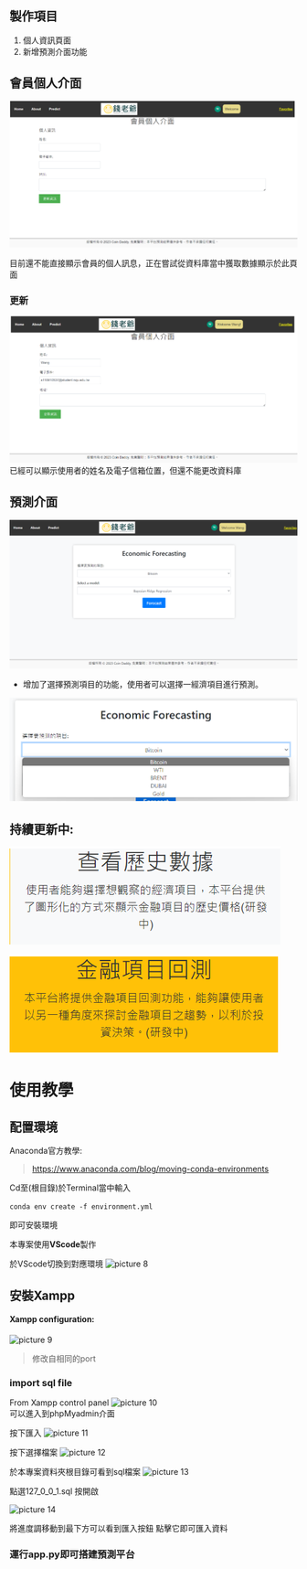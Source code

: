 ## 製作項目
1. 個人資訊頁面
2. 新增預測介面功能

## 會員個人介面
![picture 1](images/22d61e4c0395b99b7954e735aa058971d67bcc4328549d1da5518cc207c09cda.png)  

目前還不能直接顯示會員的個人訊息，正在嘗試從資料庫當中獲取數據顯示於此頁面

### 更新
![picture 7](images/fe6298b96dccb1886bc7007de062ae58aa2d79e5a619582056e8d7d188bf6a20.png)  
已經可以顯示使用者的姓名及電子信箱位置，但還不能更改資料庫

## 預測介面
![picture 3](images/a5f7ef4692962820f1d33767dcb8ea2bcca630e5ff7763269a43a5b1f57af312.png)  

- 增加了選擇預測項目的功能，使用者可以選擇一經濟項目進行預測。

![picture 4](images/f71547af1368d290efe085f3900d730017b44a345e110a33e7bfcb9624757f78.png)  

## 持續更新中:
![picture 5](images/eead81871c1255d6153318d893a7f22ff32bc0f3acd53912e86c419ff4c0b1b3.png)  

![picture 6](images/83d9aaede4f89a1d67ea5aba11e3b638fa037b2bef7b9bafde3d7e436a0ce49e.png)  

# 使用教學
## 配置環境
Anaconda官方教學:
> https://www.anaconda.com/blog/moving-conda-environments

Cd至(根目錄)於Terminal當中輸入

```conda env create -f environment.yml```

即可安裝環境

本專案使用**VScode**製作

於VScode切換到對應環境
![picture 8](images/e70f28a60c691383f1ce8c1fb3c306f4b7f9a59d99e0da293c033faf0f628bd1.png)  

## 安裝Xampp

#### Xampp configuration:
![picture 9](images/943526b8d9c44aa85b36011f5c5d33e44c20ebb121fed4a8f1d29064dc72bc5c.png)  
> 修改自相同的port

### import sql file
From Xampp control panel
![picture 10](images/53a87084028b6e7d3b8ea4f83195d9a751ec9b77db2a77ef69da0ba1a33a71c3.png)  
可以進入到phpMyadmin介面

按下匯入
![picture 11](images/d5479fbad10f57602189483305fbc6f53bcd1dc73f5c0dabc1c4ff103b98efec.png)  

按下選擇檔案
![picture 12](images/d9fb047f0ac2ebaefddd1670b571e9c29cd5e5f783d54e58cd8a7ce151066d83.png)  

於本專案資料夾根目錄可看到sql檔案
![picture 13](images/b37efed6da4a4ccb3401a4751d37cafb76e6c1dea41b3988ab860850168fe3e1.png)  

點選127_0_0_1.sql
按開啟

![picture 14](images/f846732a4c857c9716638e776ec2c879c5896dcc4db8901f459e0e23065fdf63.png)  

將進度調移動到最下方可以看到匯入按鈕
點擊它即可匯入資料

### 運行app.py即可搭建預測平台



